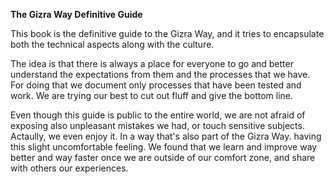 **The Gizra Way Definitive Guide**

This book is the definitive guide to the Gizra Way, and it tries to encapsulate both the technical
aspects along with the culture.

The idea is that there is always a place for everyone to go and better understand the expectations from them and the processes that we have. For doing that we document only processes that have been tested and work. We are trying our best to cut out fluff and give the bottom line.

Even though this guide is public to the entire world, we are not afraid of exposing also unpleasant mistakes we had, or touch sensitive subjects. Actaully, we even enjoy it. In a way that's also part of the Gizra Way. having this slight uncomfortable feeling. We found that we learn and improve way better and way faster once we are outside of our comfort zone, and share with others our experiences.
